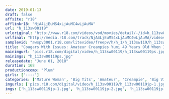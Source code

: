 ```yaml
---
date: 2019-01-13
draft: false
affsite: "r18"
afflinkr18: "NjA4LjEuMS4xLjAuMC4wLjAuMA"
url: "h_113sw00119"
urloriginal: "http://www.r18.com/videos/vod/movies/detail/-/id=h_113sw00119"
urlfinal: "http://media.r18.com/track/NjA4LjEuMS4xLjAuMC4wLjAuMA/videos/vod/movies/detail/-/id=h_113sw00119"
samplevid: "awspv3001.r18.com/litevideo/freepv/h/h_1/h_113sw119/h_113sw119_dmb_w.mp4"
title: "Cougars With Issues: Amateur Creampies Yumi 49 Years Old When I Take My Clothes Off, All Hell Breaks Loose An F Cup Titty Housewife Is Dripping With Lust From Her Head To Her Ass In An Immoral Creampie Fuck Fest"
mainimgurl: "pics.r18.com/digital/video/h_113sw00119/h_113sw00119ps.jpg"
mainimgs: "h_113sw00119ps.jpg"
releasedate: "June 01, 2018"
duration: 168
productioncomp: "Plum"
girls: ['----']
categories: ['Mature Woman', 'Big Tits', 'Amateur', 'Creampie', 'Big Vibrator', 'Hi-Def']
imgurls: ['pics.r18.com/digital/video/h_113sw00119/h_113sw00119jp-1.jpg', 'pics.r18.com/digital/video/h_113sw00119/h_113sw00119jp-2.jpg', 'pics.r18.com/digital/video/h_113sw00119/h_113sw00119jp-3.jpg', 'pics.r18.com/digital/video/h_113sw00119/h_113sw00119jp-4.jpg', 'pics.r18.com/digital/video/h_113sw00119/h_113sw00119jp-5.jpg', 'pics.r18.com/digital/video/h_113sw00119/h_113sw00119jp-6.jpg', 'pics.r18.com/digital/video/h_113sw00119/h_113sw00119jp-7.jpg', 'pics.r18.com/digital/video/h_113sw00119/h_113sw00119jp-8.jpg', 'pics.r18.com/digital/video/h_113sw00119/h_113sw00119jp-9.jpg', 'pics.r18.com/digital/video/h_113sw00119/h_113sw00119jp-10.jpg', 'pics.r18.com/digital/video/h_113sw00119/h_113sw00119jp-11.jpg', 'pics.r18.com/digital/video/h_113sw00119/h_113sw00119jp-12.jpg', 'pics.r18.com/digital/video/h_113sw00119/h_113sw00119jp-13.jpg', 'pics.r18.com/digital/video/h_113sw00119/h_113sw00119jp-14.jpg', 'pics.r18.com/digital/video/h_113sw00119/h_113sw00119jp-15.jpg', 'pics.r18.com/digital/video/h_113sw00119/h_113sw00119jp-16.jpg', 'pics.r18.com/digital/video/h_113sw00119/h_113sw00119jp-17.jpg', 'pics.r18.com/digital/video/h_113sw00119/h_113sw00119jp-18.jpg', 'pics.r18.com/digital/video/h_113sw00119/h_113sw00119jp-19.jpg', 'pics.r18.com/digital/video/h_113sw00119/h_113sw00119jp-20.jpg']
imgs: ['h_113sw00119jp-1.jpg', 'h_113sw00119jp-2.jpg', 'h_113sw00119jp-3.jpg', 'h_113sw00119jp-4.jpg', 'h_113sw00119jp-5.jpg', 'h_113sw00119jp-6.jpg', 'h_113sw00119jp-7.jpg', 'h_113sw00119jp-8.jpg', 'h_113sw00119jp-9.jpg', 'h_113sw00119jp-10.jpg', 'h_113sw00119jp-11.jpg', 'h_113sw00119jp-12.jpg', 'h_113sw00119jp-13.jpg', 'h_113sw00119jp-14.jpg', 'h_113sw00119jp-15.jpg', 'h_113sw00119jp-16.jpg', 'h_113sw00119jp-17.jpg', 'h_113sw00119jp-18.jpg', 'h_113sw00119jp-19.jpg', 'h_113sw00119jp-20.jpg']
---
```

